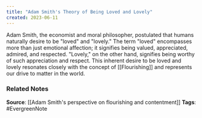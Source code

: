 ```yaml
---
title: "Adam Smith's Theory of Being Loved and Lovely"
created: 2023-06-11
---
```


Adam Smith, the economist and moral philosopher, postulated that humans naturally desire to be "loved" and "lovely." The term "loved" encompasses more than just emotional affection; it signifies being valued, appreciated, admired, and respected. "Lovely," on the other hand, signifies being worthy of such appreciation and respect. This inherent desire to be loved and lovely resonates closely with the concept of [[Flourishing]] and represents our drive to matter in the world.

### Related Notes
**Source**: [[Adam Smith's perspective on flourishing and contentment]]
**Tags**: #EvergreenNote
